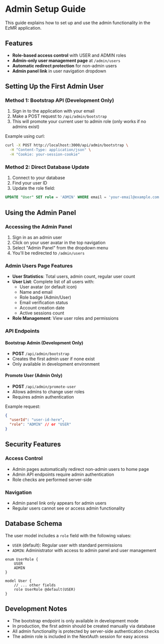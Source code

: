 # Admin Setup Guide

This guide explains how to set up and use the admin functionality in the EzMR application.

## Features

- **Role-based access control** with USER and ADMIN roles
- **Admin-only user management page** at `/admin/users`
- **Automatic redirect protection** for non-admin users
- **Admin panel link** in user navigation dropdown

## Setting Up the First Admin User

### Method 1: Bootstrap API (Development Only)

1. Sign in to the application with your email
2. Make a POST request to `/api/admin/bootstrap`
3. This will promote your current user to admin role (only works if no admins exist)

Example using curl:

```bash
curl -X POST http://localhost:3000/api/admin/bootstrap \
  -H "Content-Type: application/json" \
  -H "Cookie: your-session-cookie"
```

### Method 2: Direct Database Update

1. Connect to your database
2. Find your user ID
3. Update the role field:

```sql
UPDATE "User" SET role = 'ADMIN' WHERE email = 'your-email@example.com';
```

## Using the Admin Panel

### Accessing the Admin Panel

1. Sign in as an admin user
2. Click on your user avatar in the top navigation
3. Select "Admin Panel" from the dropdown menu
4. You'll be redirected to `/admin/users`

### Admin Users Page Features

- **User Statistics**: Total users, admin count, regular user count
- **User List**: Complete list of all users with:
  - User avatar (or default icon)
  - Name and email
  - Role badge (Admin/User)
  - Email verification status
  - Account creation date
  - Active sessions count
- **Role Management**: View user roles and permissions

### API Endpoints

#### Bootstrap Admin (Development Only)

- **POST** `/api/admin/bootstrap`
- Creates the first admin user if none exist
- Only available in development environment

#### Promote User (Admin Only)

- **POST** `/api/admin/promote-user`
- Allows admins to change user roles
- Requires admin authentication

Example request:

```json
{
  "userId": "user-id-here",
  "role": "ADMIN" // or "USER"
}
```

## Security Features

### Access Control

- Admin pages automatically redirect non-admin users to home page
- Admin API endpoints require admin authentication
- Role checks are performed server-side

### Navigation

- Admin panel link only appears for admin users
- Regular users cannot see or access admin functionality

## Database Schema

The user model includes a `role` field with the following values:

- `USER` (default): Regular user with standard permissions
- `ADMIN`: Administrator with access to admin panel and user management

```prisma
enum UserRole {
    USER
    ADMIN
}

model User {
    // ... other fields
    role UserRole @default(USER)
}
```

## Development Notes

- The bootstrap endpoint is only available in development mode
- In production, the first admin should be created manually via database
- All admin functionality is protected by server-side authentication checks
- The admin role is included in the NextAuth session for easy access
